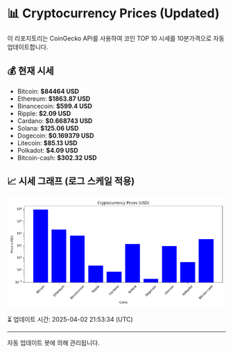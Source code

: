 
# 📊 Cryptocurrency Prices (Updated)

이 리포지토리는 CoinGecko API를 사용하여 코인 TOP 10 시세를 10분가격으로 자동 업데이트합니다.

## 💰 현재 시세
- Bitcoin: **$84464 USD**
- Ethereum: **$1863.87 USD**
- Binancecoin: **$599.4 USD**
- Ripple: **$2.09 USD**
- Cardano: **$0.668743 USD**
- Solana: **$125.06 USD**
- Dogecoin: **$0.169379 USD**
- Litecoin: **$85.13 USD**
- Polkadot: **$4.09 USD**
- Bitcoin-cash: **$302.32 USD**

## 📈 시세 그래프 (로그 스케일 적용)
![Crypto Prices](crypto_prices.png)

⏳ 업데이트 시간: 2025-04-02 21:53:34 (UTC)

---
자동 업데이트 봇에 의해 관리됩니다.
